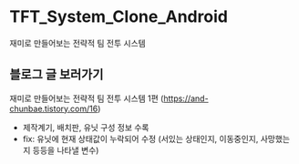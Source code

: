 # TFT_System_Clone_Android
재미로 만들어보는 전략적 팀 전투 시스템

## 블로그 글 보러가기

재미로 만들어보는 전략적 팀 전투 시스템 1편 (https://and-chunbae.tistory.com/16)

- 제작계기, 배치판, 유닛 구성 정보 수록
- fix: 유닛에 현재 상태값이 누락되어 수정 (서있는 상태인지, 이동중인지, 사망했는지 등등을 나타낼 변수)
